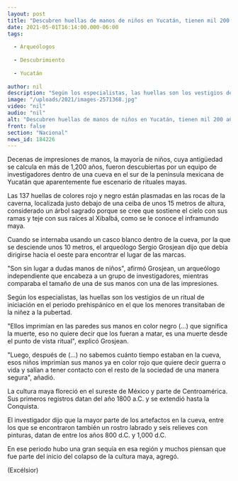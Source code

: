 ```yaml
---
layout: post
title: "Descubren huellas de manos de niños en Yucatán, tienen mil 200 años"
date: 2021-05-01T16:14:00.000-06:00
tags:
  
  - Arqueólogos
  
  - Descubrimiento
  
  - Yucatán
  
author: nil
description: "Según los especialistas, las huellas son los vestigios de un ritual de iniciación en el periodo prehispánico en el que los menores transitaban de la niñez a la pubertad"
image: "/uploads/2021/images-2571368.jpg"
video: "nil"
audio: "nil"
alt: "Descubren huellas de manos de niños en Yucatán, tienen mil 200 años"
front: false
section: "Nacional"
news_id: 184226
---
```


Decenas de impresiones de manos, la mayoría de niños, cuya antigüedad se calcula en más de 1,200 años, fueron descubiertas por un equipo de investigadores dentro de una cueva en el sur de la península mexicana de Yucatán que aparentemente fue escenario de rituales mayas.

Las 137 huellas de colores rojo y negro están plasmadas en las rocas de la caverna, localizada justo debajo de una ceiba de unos 15 metros de altura, considerado un árbol sagrado porque se cree que sostiene el cielo con sus ramas y teje con sus raíces al Xibalbá, como se le conoce el inframundo maya.

Cuando se internaba usando un casco blanco dentro de la cueva, por la que se desciende unos 10 metros, el arqueólogo Sergio Grosjean dijo que debía dirigirse hacia el oeste para encontrar el lugar de las marcas.

"Son sin lugar a dudas manos de niños", afirmó Grosjean, un arqueólogo independiente que encabeza a un grupo de investigadores, mientras comparaba el tamaño de una de sus manos con una de las impresiones.

Según los especialistas, las huellas son los vestigios de un ritual de iniciación en el periodo prehispánico en el que los menores transitaban de la niñez a la pubertad.

"Ellos imprimían en las paredes sus manos en color negro (...) que significa la muerte, eso no quiere decir que los fueran a matar, es una muerte desde el punto de vista ritual", explicó Grosjean.

"Luego, después de (...) no sabemos cuánto tiempo estaban en la cueva, esos niños imprimían sus manos ya en color rojo que quiere decir guerra o vida y salían a tener contacto con el resto de la sociedad de una manera segura", añadió.

La cultura maya floreció en el sureste de México y parte de Centroamérica. Sus primeros registros datan del año 1800 a.C. y se extendió hasta la Conquista.

El investigador dijo que la mayor parte de los artefactos en la cueva, entre los que se encontraron también un rostro labrado y seis relieves con pinturas, datan de entre los años 800 d.C. y 1,000 d.C.

En ese periodo hubo una gran sequía en esa región y muchos piensan que fue parte del inicio del colapso de la cultura maya, agregó. 

(Excélsior)